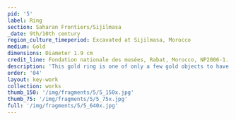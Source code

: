 ```yaml
---
pid: '5'
label: Ring
section: Saharan Frontiers/Sijilmasa
_date: 9th/10th century
region_culture_timeperiod: Excavated at Sijilmasa, Morocco
medium: Gold
dimensions: Diameter 1.9 cm
credit_line: Fondation nationale des musées, Rabat, Morocco, NP2006-1. Photograph by Abdallah Fili and Hafsa El Hassani
description: 'This gold ring is one of only a few gold objects to have survived from medieval Saharan Africa, and it is important material evidence of Sijilmasa’s link to Saharan trade. A goldsmith made the ring by soldering thin flattened strips of gold in an undulating pattern to upper and lower bands. The ring was found in an elite residence and dates to an extended period of development of the city by local Amazigh rulers, the Bani Midrar. The gold-working technique resembles that of nineteenth- and twentieth-century Amazigh jewelry from the Sahara and Anti-Atlas Mountains.'
order: '04'
layout: key-work
collection: works
thumb_150: '/img/fragments/5/5_150x.jpg'
thumb_75: '/img/fragments/5/5_75x.jpg'
full: '/img/fragments/5/5_640x.jpg'
---
```

